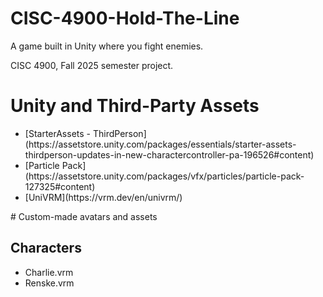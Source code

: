 # CISC-4900-Hold-The-Line

A game built in Unity where you fight enemies.

CISC 4900, Fall 2025 semester project.

# Unity and Third-Party Assets

<ul>
  <li>[StarterAssets - ThirdPerson](https://assetstore.unity.com/packages/essentials/starter-assets-thirdperson-updates-in-new-charactercontroller-pa-196526#content)</li>
  <li>[Particle Pack](https://assetstore.unity.com/packages/vfx/particles/particle-pack-127325#content)</li>
  <li>[UniVRM](https://vrm.dev/en/univrm/)</li>
</ul>
# Custom-made avatars and assets

## Characters

<ul>
  <li>Charlie.vrm</li>
  <li>Renske.vrm</li>
</ul>

